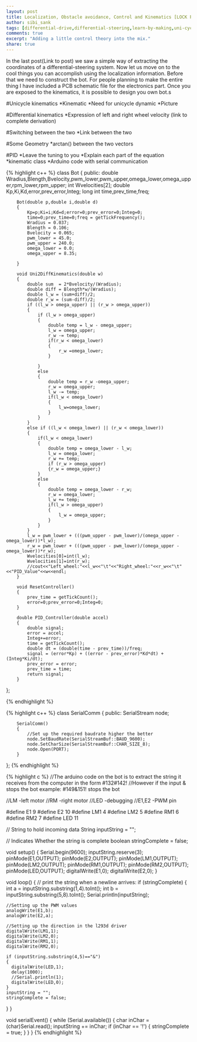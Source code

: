 ```yaml
---
layout: post
title: Localization, Obstacle avoidance, Control and Kinematics [LOCK Part-2]
author: sibi_sank
tags: [differential-drive,differential-steering,learn-by-making,uni-cycle]
comments: true
excerpt: "Adding a little control theory into the mix."
share: true
---
```


In the last post(Link to post) we saw a simple way of extracting the coordinates of a differential-steering system. Now let us move on to the cool things you can accomplish using the localization information. Before that we need to construct the bot. For people planning to make the entire thing I have included a PCB schematic file for the electronics part. Once you are exposed to the kinematics, it is possible to design you own bot.s

#Unicycle kinematics
*Kinematic
*Need for unicycle dynamic
*Picture

#Differential kinematics
*Expression of left and right wheel velocity (link to complete derivation)

#Switching between the two
*Link between the two

#Some Geometry
*arctan() between the two vectors

#PID
*Leave the tuning to you
*Explain each part of the equation
*kinematic class
*Arduino code with serial communication

{% highlight c++ %}
class Bot
{
    public:
        double Wradius,Blength,Bvelocity,pwm_lower,pwm_upper,omega_lower,omega_upper,rpm_lower,rpm_upper;
        int Wvelocities[2];
        double Kp,Ki,Kd,error,prev_error,Integ;
        long int time,prev_time,freq;

        Bot(double p,double i,double d)
        {
            Kp=p;Ki=i;Kd=d;error=0;prev_error=0;Integ=0;
            time=0;prev_time=0;freq = getTickFrequency();
            Wradius = 0.037;
            Blength = 0.106;
            Bvelocity = 0.065;
            pwm_lower = 45.0;
            pwm_upper = 240.0;
            omega_lower = 0.0;
            omega_upper = 8.35;

        }

        void Uni2DiffKinematics(double w)
        {
            double sum  = 2*Bvelocity/(Wradius);
            double diff = Blength*w/(Wradius);
            double l_w = (sum+diff)/2;
            double r_w = (sum-diff)/2;
            if ((l_w > omega_upper) || (r_w > omega_upper))
            {
                if (l_w > omega_upper)
                {
                    double temp = l_w - omega_upper;
                    l_w = omega_upper;
                    r_w -= temp;
                    if(r_w < omega_lower)
                    {
                        r_w =omega_lower;
                    }

                }
                else
                {
                    double temp = r_w -omega_upper;
                    r_w = omega_upper;
                    l_w -= temp;
                    if(l_w < omega_lower)
                    {
                        l_w=omega_lower;
                    }
                }
            }
            else if ((l_w < omega_lower) || (r_w < omega_lower))
            {
                if(l_w < omega_lower)
                {
                    double temp = omega_lower - l_w;
                    l_w = omega_lower;
                    r_w += temp;
                    if (r_w > omega_upper)
                    {r_w = omega_upper;}
                }
                else
                {
                    double temp = omega_lower - r_w;
                    r_w = omega_lower;
                    l_w += temp;
                    if(l_w > omega_upper)
                    {
                        l_w = omega_upper;
                    }
                }
            }
            l_w = pwm_lower + (((pwm_upper - pwm_lower)/(omega_upper -omega_lower))*l_w);
            r_w = pwm_lower + (((pwm_upper - pwm_lower)/(omega_upper -omega_lower))*r_w);
            Wvelocities[0]=int(l_w);
            Wvelocities[1]=int(r_w);
            //cout<<"Left_wheel:"<<l_w<<"\t"<<"Right_wheel:"<<r_w<<"\t"<<"PID_Value"<<w<<endl;
        }

        void ResetController()
        {
            prev_time = getTickCount();
            error=0;prev_error=0;Integ=0;
        }

        double PID_Controller(double accel)
        {
            double signal;
            error = accel;
            Integ+=error;
            time = getTickCount();
            double dt = (double(time - prev_time))/freq;
            signal = (error*Kp) + ((error - prev_error)*Kd*dt) + (Integ*Ki/dt);
            prev_error = error;
            prev_time = time;
            return signal;
        }
};

{% endhighlight %}

{% highlight c++ %}
class SerialComm
{
    public:
        SerialStream node;

        SerialComm()
        {
            //Set up the required baudrate higher the better
            node.SetBaudRate(SerialStreamBuf::BAUD_9600);
            node.SetCharSize(SerialStreamBuf::CHAR_SIZE_8);
            node.Open(PORT);
        }

};
{% endhighlight %}

{% highlight c %}
//The arduino code on the bot is to extract the string it receives from the computer in the form #132#142!
//However if the input & stops the bot example: #149&151! stops the bot 

//LM -left motor
//RM -right motor
//LED -debugging
//E1,E2 -PWM pin

#define E1 9
#define E2 10
#define LM1 4
#define LM2 5
#define RM1 6
#define RM2 7
#define LED 11

// String to hold incoming data
String inputString = "";

// Indicates Whether the string is complete 
boolean stringComplete = false; 

void setup() 
{
  Serial.begin(9600);
  inputString.reserve(3);
  pinMode(E1,OUTPUT);
  pinMode(E2,OUTPUT);
  pinMode(LM1,OUTPUT);
  pinMode(LM2,OUTPUT);
  pinMode(RM1,OUTPUT);
  pinMode(RM2,OUTPUT);
  pinMode(LED,OUTPUT);
  digitalWrite(E1,0);
  digitalWrite(E2,0);
}

void loop() {
  // print the string when a newline arrives:
  if (stringComplete) {
    int a = inputString.substring(1,4).toInt();
    int b = inputString.substring(5,8).toInt();
    Serial.println(inputString);
    
    //Setting up the PWM values
    analogWrite(E1,b);
    analogWrite(E2,a);
    
    //Setting up the direction in the l293d driver
    digitalWrite(LM1,1);
    digitalWrite(LM2,0);
    digitalWrite(RM1,1);
    digitalWrite(RM2,0);
    
    if (inputString.substring(4,5)=="&")
    {
      digitalWrite(LED,1);
      delay(1000);
      //Serial.println(1);
      digitalWrite(LED,0);
    }
    inputString = "";
    stringComplete = false;
  }
}

void serialEvent()
{
  while (Serial.available()) {
    char inChar = (char)Serial.read();
    inputString += inChar;
    if (inChar == '!') {
      stringComplete = true;
    } 
  }
}
{% endhighlight %}
